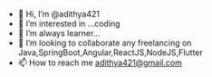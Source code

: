 - 👋 Hi, I’m @adithya421
- 👀 I’m interested in ...coding
- 🌱 I’m always learner...
- 💞️ I’m looking to collaborate any freelancing on Java,SpringBoot,Angular,ReactJS,NodeJS,Flutter
- 📫 How to reach me adithya421@gmail.com

<!---
adithya421/adithya421 is a ✨ special ✨ repository because its `README.md` (this file) appears on your GitHub profile.
You can click the Preview link to take a look at your changes.

--->
